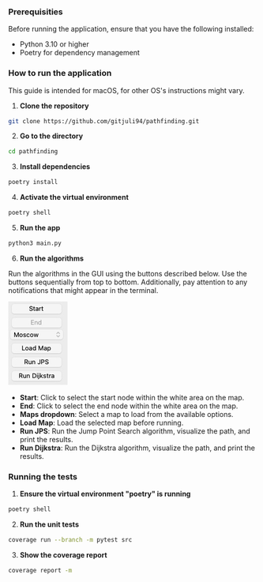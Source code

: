 ### Prerequisities
Before running the application, ensure that you have the following installed:

* Python 3.10 or higher
* Poetry for dependency management

### How to run the application
This guide is intended for macOS, for other OS's instructions might vary.


1) **Clone the repository**

```bash
git clone https://github.com/gitjuli94/pathfinding.git
```
2) **Go to the directory**

```bash
cd pathfinding
```

3) **Install dependencies**
```bash
poetry install
```

4) **Activate the virtual environment**
```bash
poetry shell
```

5) **Run the app**
```bash
python3 main.py
```

6) **Run the algorithms**

Run the algorithms in the GUI using the buttons described below. Use the buttons sequentially from top to bottom. Additionally, pay attention to any notifications that might appear in the terminal.

![image](https://github.com/gitjuli94/pathfinding/blob/main/images/buttons.jpg)

* **Start**: Click to select the start node within the white area on the map.
* **End**: Click to select the end node within the white area on the map.
* **Maps dropdown**: Select a map to load from the available options.
* **Load Map**: Load the selected map before running.
* **Run JPS**: Run the Jump Point Search algorithm, visualize the path, and print the results.
* **Run Dijkstra**: Run the Dijkstra algorithm, visualize the path, and print the results.

### Running the tests

1) **Ensure the virtual environment "poetry" is running**
```bash
poetry shell
```
2) **Run the unit tests**
```bash
coverage run --branch -m pytest src
```
3) **Show the coverage report**
```bash
coverage report -m
```
